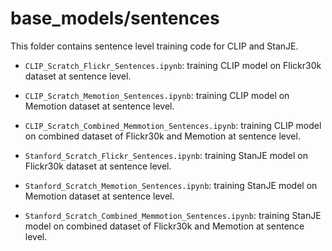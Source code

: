 # base_models/sentences

This folder contains sentence level training code for CLIP and StanJE.

* `CLIP_Scratch_Flickr_Sentences.ipynb`: training CLIP model on Flickr30k dataset at sentence level.

* `CLIP_Scratch_Memotion_Sentences.ipynb`: training CLIP model on Memotion dataset at sentence level.

* `CLIP_Scratch_Combined_Memmotion_Sentences.ipynb`: training CLIP model on combined dataset of Flickr30k and Memotion at sentence level.

* `Stanford_Scratch_Flickr_Sentences.ipynb`: training StanJE model on Flickr30k dataset at sentence level.

* `Stanford_Scratch_Memotion_Sentences.ipynb`: training StanJE model on Memotion dataset at sentence level.

* `Stanford_Scratch_Combined_Memmotion_Sentences.ipynb`: training StanJE model on combined dataset of Flickr30k and Memotion at sentence level.

# 